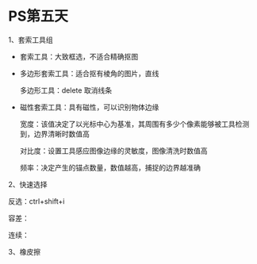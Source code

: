 # PS第五天

1、套索工具组

+ 套索工具：大致框选，不适合精确抠图

+ 多边形套索工具：适合抠有棱角的图片，直线

  多边形工具：delete 取消线条

+ 磁性套索工具：具有磁性，可以识别物体边缘

  宽度：该值决定了以光标中心为基准，其周围有多少个像素能够被工具检测到，边界清晰时数值高

  对比度：设置工具感应图像边缘的灵敏度，图像清洗时数值高

  频率：决定产生的锚点数量，数值越高，捕捉的边界越准确



2、快速选择

反选：ctrl+shift+i

容差：

连续：



3、橡皮擦



